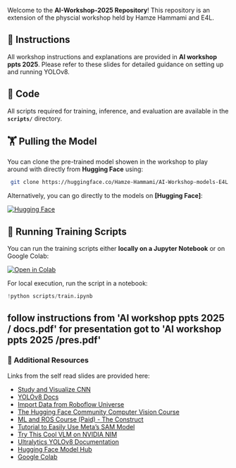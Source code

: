 Welcome to the **AI-Workshop-2025 Repository**! This repository is an extension of the physcial workshop held by Hamze Hammami and E4L.

## 📜 Instructions
All workshop instructions and explanations are provided in **AI workshop ppts 2025**. Please refer to these slides for detailed guidance on setting up and running YOLOv8.

## 📜 Code
All scripts required for training, inference, and evaluation are available in the **`scripts/`** directory.

## 🏋️ Pulling the Model
You can clone the pre-trained model showen in the workshop to play around with directly from **Hugging Face** using:

```bash
 git clone https://huggingface.co/Hamze-Hammami/AI-Workshop-models-E4L
```

Alternatively, you can go directly to the models on **[Hugging Face]**:

[![Hugging Face](https://huggingface.co/front/assets/huggingface_logo-noborder.svg)](https://huggingface.co/Hamze-Hammami/AI-Workshop-models-E4L/tree/main/models)

## 🚀 Running Training Scripts
You can run the training scripts either **locally on a Jupyter Notebook** or on Google Colab:

[![Open in Colab](https://colab.research.google.com/assets/colab-badge.svg)](https://colab.research.google.com/drive/1AJcaxH2Tx6PEU5UHtRBX6ACOhllukigM?usp=sharing)

For local execution, run the script in a notebook:

```python
!python scripts/train.ipynb
```

follow instructions from 'AI workshop ppts 2025 / docs.pdf' 
for presentation got to 'AI workshop ppts 2025 /pres.pdf'
---
### 🔗 Additional Resources

Links from the self read slides are provided here:
- [Study and Visualize CNN](https://poloclub.github.io/cnn-explainer/)
- [YOLOv8 Docs](https://docs.ultralytics.com/models/yolov8/)
- [Import Data from Roboflow Universe](https://docs.roboflow.com/datasets/adding-data/roboflow-universe)
- [The Hugging Face Community Computer Vision Course](https://huggingface.co/learn/computer-vision-course/en/unit0/welcome/welcome)
- [ML and ROS Course (Paid) - The Construct](https://www.theconstruct.ai/machine-learning-for-robots-learning-path/)
- [Tutorial to Easily Use Meta’s SAM Model](https://www.freecodecamp.org/news/use-segment-anything-model-to-create-masks/)
- [Try This Cool VLM on NVIDIA NIM](https://build.nvidia.com/microsoft/phi-3-vision-128k-instruct)
- [Ultralytics YOLOv8 Documentation](https://docs.ultralytics.com/)
- [Hugging Face Model Hub](https://huggingface.co/)
- [Google Colab](https://colab.research.google.com/)


